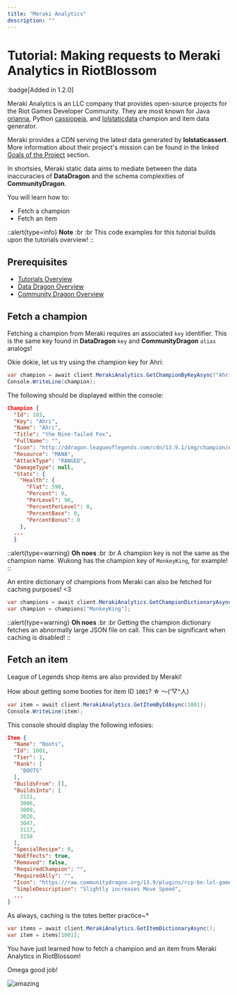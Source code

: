 ```yaml
---
title: "Meraki Analytics"
description: ""
---
```


# Tutorial: Making requests to Meraki Analytics in RiotBlossom

:badge[Added in 1.2.0]

Meraki Analytics is an LLC company that provides open-source projects for the 
Riot Games Developer Community. They are most known for Java [orianna](https://github.com/meraki-analytics/orianna), Python [cassiopeia](https://github.com/meraki-analytics/cassiopeia), and [lolstaticdata](https://github.com/meraki-analytics/lolstaticdata) champion and item data generator.

Meraki provides a CDN serving the latest data generated by **lolstaticassert**. More 
information about their project's mission can be found in the linked [Goals of the Project](https://github.com/meraki-analytics/lolstaticdata#goals-of-the-project) section.

In shortsies, Meraki static data aims to mediate between the data inaccuracies of 
**DataDragon** and the schema complexities of **CommunityDragon**.

You will learn how to:
- Fetch a champion 
- Fetch an item

::alert{type=info}
**Note**
:br
:br
This code examples for this tutorial builds upon the tutorials overview!
::

## Prerequisites
- [Tutorials Overview](/tutorials/overview)
- [Data Dragon Overview](/tutorials/dd)
- [Community Dragon Overview](/tutorials/cd)

## Fetch a champion

Fetching a champion from Meraki requires an associated `key` identifier. This is 
the same key found in **DataDragon** `key` and **CommunityDragon** `alias` analogs!

Okie dokie, let us try using the champion key for Ahri:

```csharp
var champion = await client.MerakiAnalytics.GetChampionByKeyAsync("Ahri");
Console.WriteLine(champion);
```

The following should be displayed within the console:

```json
Champion {
  "Id": 103,
  "Key": "Ahri",
  "Name": "Ahri",
  "Title": "the Nine-Tailed Fox",
  "FullName": "",
  "Icon": "http://ddragon.leagueoflegends.com/cdn/13.9.1/img/champion/Ahri.png",
  "Resource": "MANA",
  "AttackType": "RANGED",
  "DamageType": null,
  "Stats": {
    "Health": {
      "Flat": 590,
      "Percent": 0,
      "PerLevel": 96,
      "PercentPerLevel": 0,
      "PercentBase": 0,
      "PercentBonus": 0
    },
  ...
  }
```

::alert{type=warning}
**Oh noes**
:br
:br
A champion key is not the same as the champion name. Wukong has the champion key 
of `MonkeyKing`, for example!
::

An entire dictionary of champions from Meraki can also be fetched for caching 
purposes! <3

```csharp
var champions = await client.MerakiAnalytics.GetChampionDictionaryAsync();
var champion = champions["MonkeyKing"];
```

::alert{type=warning}
**Oh noes**
:br
:br
Getting the champion dictionary fetches an abnormally large JSON file on call. This can be significant when caching is disabled!
::

## Fetch an item

League of Legends shop items are also provided by Meraki!

How about getting some booties for item ID `1001`? ☆ ～(‘▽^人)

```csharp
var item = await client.MerakiAnalytics.GetItemByIdAsync(1001);
Console.WriteLine(item);
```

This console should display the following infosies:

```json
Item {
  "Name": "Boots",
  "Id": 1001,
  "Tier": 1,
  "Rank": [
    "BOOTS"
  ],
  "BuildsFrom": [],
  "BuildsInto": [
    3111,
    3006,
    3009,
    3020,
    3047,
    3117,
    3158
  ],
  "SpecialRecipe": 0,
  "NoEffects": true,
  "Removed": false,
  "RequiredChampion": "",
  "RequiredAlly": "",
  "Icon": "https://raw.communitydragon.org/13.9/plugins/rcp-be-lol-game-data/global/default/assets/items/icons2d/1001_class_t1_bootsofspeed.png",
  "SimpleDescription": "Slightly increases Move Speed",
  ...
}
```

As always, caching is the totes better practice~*

```csharp
var items = await client.MerakiAnalytics.GetItemDictionaryAsync();
var item = items[1001];
```

You have just learned how to fetch a champion and an item from Meraki Analytics in 
RiotBlossom!

Omega good job!

![amazing](/img/tutorials-meraki-amazing.png)




